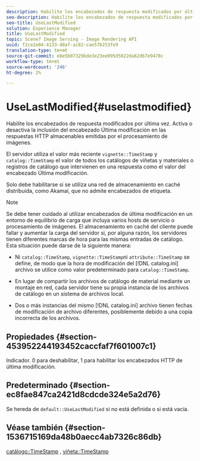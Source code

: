 ```yaml
---
description: Habilite los encabezados de respuesta modificados por última vez. Activa o desactiva la inclusión del encabezado Última modificación en las respuestas HTTP almacenables emitidas por el procesamiento de imágenes.
seo-description: Habilite los encabezados de respuesta modificados por última vez. Activa o desactiva la inclusión del encabezado Última modificación en las respuestas HTTP almacenables emitidas por el procesamiento de imágenes.
seo-title: UseLastModified
solution: Experience Manager
title: UseLastModified
topic: Scene7 Image Serving - Image Rendering API
uuid: f2ce2e04-4133-40af-ac82-cae57b253fe9
translation-type: tm+mt
source-git-commit: e8e5b07329bde3e23ee095d5022da62d67e9478c
workflow-type: tm+mt
source-wordcount: '246'
ht-degree: 2%

---
```



# UseLastModified{#uselastmodified}

Habilite los encabezados de respuesta modificados por última vez. Activa o desactiva la inclusión del encabezado Última modificación en las respuestas HTTP almacenables emitidas por el procesamiento de imágenes.

El servidor utiliza el valor más reciente `vignette::TimeStamp` y `catalog::TimeStamp` el valor de todos los catálogos de viñetas y materiales o registros de catálogo que intervienen en una respuesta como el valor del encabezado Última modificación.

Solo debe habilitarse si se utiliza una red de almacenamiento en caché distribuida, como Akamai, que no admite encabezados de etiqueta.

>[!NOTE]
>
>Se debe tener cuidado al utilizar encabezados de última modificación en un entorno de equilibrio de carga que incluya varios hosts de servicio o procesamiento de imágenes. El almacenamiento en caché del cliente puede fallar y aumentar la carga del servidor si, por alguna razón, los servidores tienen diferentes marcas de hora para las mismas entradas de catálogo. Esta situación puede darse de la siguiente manera:

* Ni `catalog::TimeStamp`, `vignette::TimeStamp`ni `attribute::TimeStamp` se define, de modo que la hora de modificación del [!DNL catalog.ini] archivo se utilice como valor predeterminado para `catalog::TimeStamp`.

* En lugar de compartir los archivos de catálogo de material mediante un montaje en red, cada servidor tiene su propia instancia de los archivos de catálogo en un sistema de archivos local.
* Dos o más instancias del mismo [!DNL catalog.ini] archivo tienen fechas de modificación de archivo diferentes, posiblemente debido a una copia incorrecta de los archivos.

## Propiedades {#section-453952244193452caccfaf7f601007c1}

Indicador. 0 para deshabilitar, 1 para habilitar los encabezados HTTP de última modificación.

## Predeterminado {#section-ec8fae847ca2421d8cdcde324e5a2d76}

Se hereda de `default::UseLastModified` si no está definida o si está vacía.

## Véase también {#section-1536715169da48b0aecc4ab7326c86db}

[catálogo::TimeStamp](../../../../../ir-api/material-cat/image-rendering-api-ref/c-ir-material-catalog/c-ir-material-data-reference/r-ir-timestamp-dataref.md#reference-6daf7973dc4f4b4e9e8165756db7c319) , [viñeta::TimeStamp](../../../../../ir-api/material-cat/image-rendering-api-ref/c-ir-material-catalog/c-ir-vignette-map-reference/r-ir-timestamp-vignette.md#reference-d57cdd40a6a645d199dbb1d56cc85bc1)
